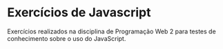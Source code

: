 # Exercícios de Javascript
Exercícios realizados na disciplina de Programação Web 2 para testes de conhecimento sobre o uso do JavaScript.
